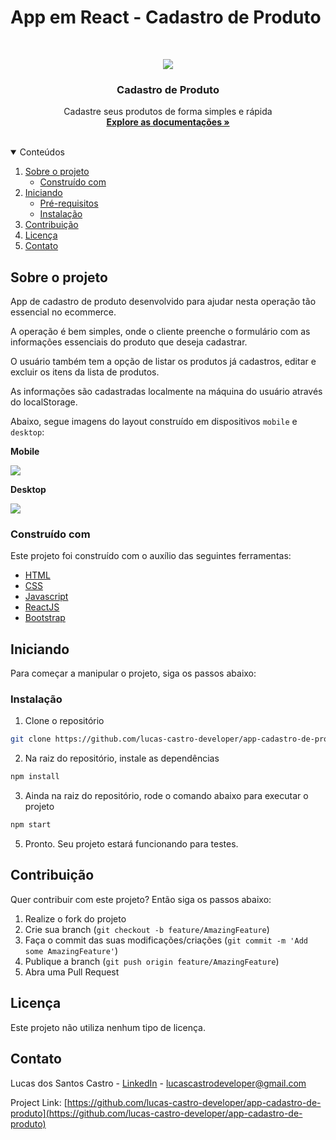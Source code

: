 # App em React - Cadastro de Produto

<br />
<p align="center">
  <a href="#">
    <img src="images/#">
  </a>

  <h3 align="center">Cadastro de Produto</h3>

  <p align="center">
    Cadastre seus produtos de forma simples e rápida
    <br />
    <a href="https://github.com/lucas-castro-developer/app-cadastro-de-produto"><strong>Explore as documentações »</strong></a>
    <br />
    <br />
  </p>
</p>

<details open="open">
  <summary>Conteúdos</summary>
  <ol>
    <li>
      <a href="#sobre-o-projeto">Sobre o projeto</a>
      <ul>
        <li><a href="#construído-com">Construído com</a></li>
      </ul>
    </li>
    <li>
      <a href="#iniciando">Iniciando</a>
      <ul>
        <li><a href="#pré-requisitos">Pré-requisitos</a></li>
        <li><a href="#instalação">Instalação</a></li>
      </ul>
    </li>
    <li><a href="#Contribuição">Contribuição</a></li>
    <li><a href="#Licença">Licença</a></li>
    <li><a href="#Contato">Contato</a></li>
  </ol>
</details>

## Sobre o projeto

App de cadastro de produto desenvolvido para ajudar nesta operação tão essencial no ecommerce.

A operação é bem simples, onde o cliente preenche o formulário com as informações essenciais do produto que deseja cadastrar.

O usuário também tem a opção de listar os produtos já cadastros, editar e excluir os itens da lista de produtos.

As informações são cadastradas localmente na máquina do usuário através do localStorage.

Abaixo, segue imagens do layout construído em dispositivos  `mobile` e `desktop`:

**Mobile**

<img src="images/IMAGEM_APLICACAO_MOBILE">

**Desktop**

<img src="images/IMAGEM_APLICACAO_DESKTOP">

### Construído com

Este projeto foi construído com o auxílio das seguintes ferramentas:
* [HTML](https://developer.mozilla.org/pt-BR/docs/Web/HTML)
* [CSS](https://developer.mozilla.org/pt-BR/docs/Web/CSS)
* [Javascript](https://developer.mozilla.org/pt-BR/docs/Web/JavaScript)
* [ReactJS](https://pt-br.reactjs.org/)
* [Bootstrap](https://getbootstrap.com/)

<!-- GETTING STARTED -->
## Iniciando

Para começar a manipular o projeto, siga os passos abaixo:

### Instalação

1. Clone o repositório
 ```sh
 git clone https://github.com/lucas-castro-developer/app-cadastro-de-produto.git
 ```

2. Na raiz do repositório, instale as dependências
 ```sh
 npm install
 ```
 
3. Ainda na raiz do repositório, rode o comando abaixo para executar o projeto
 ```sh
 npm start
 ```

5. Pronto. Seu projeto estará funcionando para testes.

## Contribuição

Quer contribuir com este projeto? Então siga os passos abaixo:

1. Realize o fork do projeto
2. Crie sua branch (`git checkout -b feature/AmazingFeature`)
3. Faça o commit das suas modificações/criações (`git commit -m 'Add some AmazingFeature'`)
4. Publique a branch (`git push origin feature/AmazingFeature`)
5. Abra uma Pull Request

## Licença

Este projeto não utiliza nenhum tipo de licença.

## Contato

Lucas dos Santos Castro - [LinkedIn](https://www.linkedin.com/in/lucas-santos-castro-developer/) - lucascastrodeveloper@gmail.com

Project Link: [https://github.com/lucas-castro-developer/app-cadastro-de-produto](https://github.com/lucas-castro-developer/app-cadastro-de-produto)
